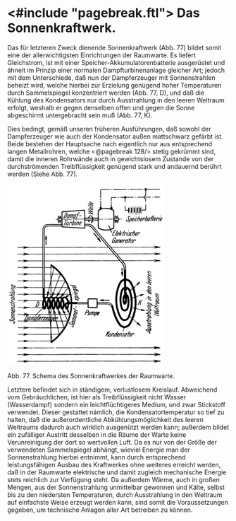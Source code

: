 <#include "pagebreak.ftl">
Das Sonnenkraftwerk.
====================

Das für letzteren Zweck dienende Sonnenkraftwerk (Abb. 77)
bildet somit eine der allerwichtigsten Einrichtungen der Raumwarte.
Es liefert Gleichstrom, ist mit einer Speicher-Akkumulatorenbatterie
ausgerüstet und ähnelt im Prinzip einer normalen
Dampfturbinenanlage gleicher Art; jedoch mit dem Unterschiede,
daß nun der Dampferzeuger mit Sonnenstrahlen beheizt
wird, welche hierbei zur Erzielung genügend hoher Temperaturen
durch Sammelspiegel konzentriert werden (Abb. 77, D),
und daß die Kühlung des Kondensators nur durch Ausstrahlung
in den leeren Weltraum erfolgt, weshalb er gegen denselben
offen und gegen die Sonne abgeschirmt untergebracht sein
muß (Abb. 77, K).

Dies bedingt, gemäß unseren früheren Ausführungen, daß sowohl
der Dampferzeuger wie auch der Kondensator außen
mattschwarz gefärbt ist. Beide bestehen der Hauptsache
nach eigentlich nur aus entsprechend langen Metallrohren, welche
\<@pagebreak 128/> stetig gekrümmt sind, damit die inneren Rohrwände auch in gewichtslosem
Zustande von der durchströmenden Treibflüssigkeit
genügend stark und andauernd berührt werden (Siehe Abb. 77).

<div class="image" float="left"><img alt="Schema des Sonnenkraftwerkes der Raumwarte" src="abb77.png"/>
<p>Abb. 77. Schema des Sonnenkraftwerkes der Raumwarte.</p></div>

Letztere befindet sich in ständigem, verlustlosem Kreislauf.
Abweichend vom Gebräuchlichen, ist hier als Treibflüssigkeit
nicht Wasser (Wasserdampf) sondern ein leichtflüchtigeres Medium,
und zwar Stickstoff verwendet. Dieser gestattet nämlich,
die Kondensatortemperatur so tief zu halten, daß die außerordentliche
Abkühlungsmöglichkeit des leeren Weltraums dadurch auch wirklich
ausgenützt werden kann; außerdem bildet ein zufälliger Austritt desselben
in die Räume der Warte keine Verunreinigung der dort so wertvollen Luft.
Da es nur von der Größe der verwendeten Sammelspiegel abhängt,
wieviel Energie man der Sonnenstrahlung hierbei entnimmt, kann durch
entsprechend leistungsfähigen Ausbau des Kraftwerkes ohne weiteres
erreicht werden, daß in der Raumwarte elektrische und damit
zugleich mechanische Energie stets reichlich zur Verfügung
steht. Da außerdem Wärme, auch in großen Mengen, aus
der Sonnenstrahlung unmittelbar gewonnen und Kälte, selbst
bis zu den niedersten Temperaturen, durch Ausstrahlung in den
Weltraum auf einfachste Weise erzeugt werden kann, sind somit
die Voraussetzungen gegeben, um technische Anlagen aller Art
betreiben zu können.

